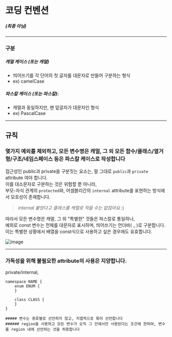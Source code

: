 # 코딩 컨벤션
##### (최종 아님)
---

### 구분
##### 캐멀 케이스 (또는 캐멀)
- 띄어쓰기를 각 단어의 첫 글자를 대문자로 만들어 구분하는 형식
- ex) camelCase

##### 파스칼 케이스 (또는 파스칼):
-  캐멀과 동일하지만, 맨 앞글자가 대문자인 형식
- ex) PascalCase


---

## 규칙
### 몇가지 예외를 제외하고, 모든 변수명은 캐멀, 그 외 모든 함수/클래스/열거형/구조/네임스페이스 등은 파스칼 케이스로 작성합니다
접근성인 public과 private을 구분짓는 요소는, 말 그대로 `public`과 `private` attribute 여야 합니다.  
이를 대소문자로 구분하는 것은 위험할 뿐 아니라,  
부모-자식 관계의 `protected`와, 어셈블리간의 `internal` attribute를 표현하는 방식에서 모호성이 존재합니다.  
> *internal 붙었다고 클래스를 캐멀로 적을 수는 없잖아요* :)
	
따라서 모든 변수명은 캐멀, 그 외 "특별한" 것들은 파스칼로 통일하나,  
예외로 const 변수는 전체를 대문자로 표시하며, 띄어쓰기는 언더바( _ )로 구분합니다.  
이는 특별한 상황에서 배열을 const식으로 사용하고 싶은 경우에도 유효합니다.

![image](https://github.com/user-attachments/assets/a7e1f1f0-efe5-4eef-961a-4cf5a031893f "예시")

---
### 가독성을 위해 불필요한 attribute의 사용은 지양합니다.
private/internal,
```
namespace NAME {
	enum ENUM {
	}

	class CLASS {
	}
}

##### 변수는 종류별로 선언하지 않고, 지엽적으로 묶어 선언합니다
###### region을 사용하고 모든 변수가 오직 그 안에서만 사용된다는 조건에 한하여, 변수를 region 내에 선언하는 것을 허용합니다 
